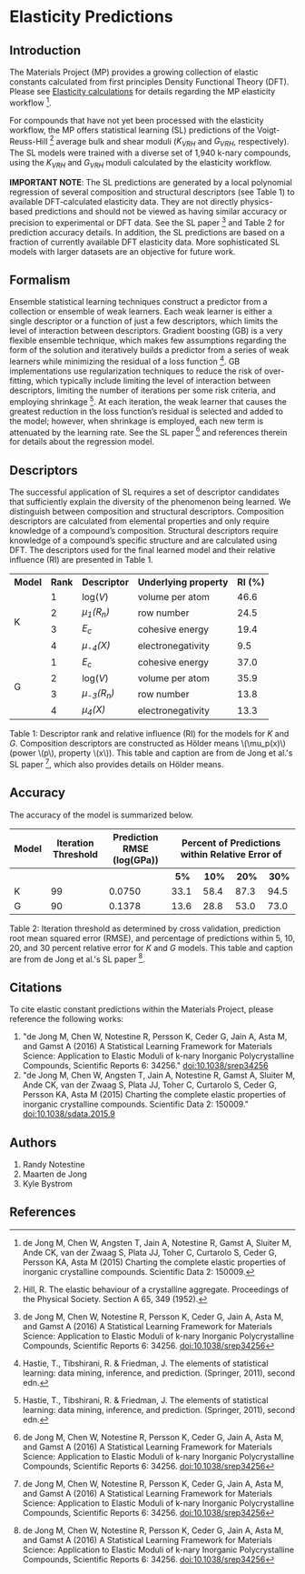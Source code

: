# Elasticity Predictions

## Introduction

The Materials Project (MP) provides a growing collection of elastic constants calculated from first principles Density Functional Theory (DFT). Please see [Elasticity calculations](/methodology/elasticity) for details regarding the MP elasticity workflow [^1].

For compounds that have not yet been processed with the elasticity workflow, the MP offers statistical learning (SL) predictions of the Voigt-Reuss-Hill [^2] average bulk and shear moduli ($K_{VRH}$ and $G_{VRH}$, respectively). The SL models were trained with a diverse set of 1,940 k-nary compounds, using the $K_{VRH}$ and $G_{VRH}$ moduli calculated by the elasticity workflow.

**IMPORTANT NOTE**: The SL predictions are generated by a local polynomial regression of several composition and structural descriptors (see Table 1) to available DFT-calculated elasticity data. They are not directly physics-based predictions and should not be viewed as having similar accuracy or precision to experimental or DFT data. See the SL paper [^3] and Table 2 for prediction accuracy details. In addition, the SL predictions are based on a fraction of currently available DFT elasticity data. More sophisticated SL models with larger datasets are an objective for future work.

## Formalism

Ensemble statistical learning techniques construct a predictor from a collection or ensemble of weak learners. Each weak learner is either a single descriptor or a function of just a few descriptors, which limits the level of interaction between descriptors. Gradient boosting (GB) is a very flexible ensemble technique, which makes few assumptions regarding the form of the solution and iteratively builds a predictor from a series of weak learners while minimizing the residual of a loss function [^4]. GB implementations use regularization techniques to reduce the risk of over-fitting, which typically include limiting the level of interaction between descriptors, limiting the number of iterations per some risk criteria, and employing shrinkage [^4]. At each iteration, the weak learner that causes the greatest reduction in the loss function’s residual is selected and added to the model; however, when shrinkage is employed, each new term is attenuated by the learning rate. See the SL paper [^3] and references therein for details about the regression model.

## Descriptors

The successful application of SL requires a set of descriptor candidates that sufficiently explain the diversity of the phenomenon being learned. We distinguish between composition and structural descriptors. Composition descriptors are calculated from elemental properties and only require knowledge of a compound’s composition. Structural descriptors require knowledge of a compound’s specific structure and are calculated using DFT. The descriptors used for the final learned model and their relative influence (RI) are presented in Table 1.

<table style="width:100%">
	<tr>
		<th>Model</th>
		<th>Rank</th>
		<th>Descriptor</th>
		<th>Underlying property</th>
		<th>RI (%)</th>
	</tr>
	<tr>
		<td rowspan=4>K</td>
		<td>1</td>
		<td>log(<i>V</i>)</td>
		<td>volume per atom</td>
		<td>46.6</td>
	</tr>
	<tr>
		<td>2</td>
		<td><MATH><i>&mu;<sub>1</sub>(R<sub>n</sub>)</i></MATH></td>
		<td>row number</td>
		<td>24.5</td>
	</tr>
	<tr>
		<td>3</td>
		<td><i>E<sub>c</sub></i></td>
		<td>cohesive energy</td>
		<td>19.4</td>
	</tr>
	<tr>
		<td>4</td>
		<td><MATH><i>&mu;<sub>-4</sub>(X)</i></MATH></td>
		<td>electronegativity</td>
		<td>9.5</td>
	</tr>
	<tr>
		<td rowspan=4>G</td>
		<td>1</td>
		<td><i>E<sub>c</sub></i></td>
		<td>cohesive energy</td>
		<td>37.0</td>
	</tr>
	<tr>
		<td>2</td>
		<td>log(<i>V</i>)</td>
		<td>volume per atom</td>
		<td>35.9</td>
	</tr>
	<tr>
		<td>3</td>
		<td><MATH><i>&mu;<sub>-3</sub>(R<sub>n</sub>)</i></MATH></td>
		<td>row number</td>
		<td>13.8</td>
	</tr>
	<tr>
		<td>4</td>
		<td><MATH><i>&mu;<sub>4</sub>(X)</i></MATH></td>
		<td>electronegativity</td>
		<td>13.3</td>
</table>

Table 1: Descriptor rank and relative influence (RI) for the models for $K$ and $G$. Composition descriptors are constructed as Hölder means \\(\mu_p(x)\\) (power \\(p\\), property \\(x\\)). This table and caption are from de Jong et al.'s SL paper [^3], which also provides details on Hölder means.

## Accuracy

The accuracy of the model is summarized below.

<table style="width:100%">
	<tr>
		<th>Model</th>
		<th>Iteration Threshold</th>
		<th>Prediction RMSE (log(GPa))</th>
		<th colspan="4">Percent of Predictions within Relative Error of</th>
	</tr>
	<tr>
		<th></th>
		<th></th>
		<th></th>
		<th>5%</th>
		<th>10%</th>
		<th>20%</th>
		<th>30%</th>
	</tr>
	<tr>
		<td>K</td>
		<td>99</td>
		<td>0.0750</td>
		<td>33.1</td>
		<td>58.4</td>
		<td>87.3</td>
		<td>94.5</td>
	</tr>
	<tr>
		<td>G</td>
		<td>90</td>
		<td>0.1378</td>
		<td>13.6</td>
		<td>28.8</td>
		<td>53.0</td>
		<td>73.0</td>
	</tr>
</table>

Table 2: Iteration threshold as determined by cross validation, prediction root mean squared error (RMSE), and percentage of predictions within 5, 10, 20, and 30 percent relative error for *K* and *G* models. This table and caption are from de Jong et al.'s SL paper [^3].

## Citations

To cite elastic constant predictions within the Materials Project, please reference the following works:

1.  "de Jong M, Chen W, Notestine R, Persson K, Ceder G, Jain A, Asta M,
    and Gamst A (2016) A Statistical Learning Framework for Materials
    Science: Application to Elastic Moduli of k-nary Inorganic
    Polycrystalline Compounds, Scientific Reports 6: 34256."
    [doi:10.1038/srep34256](http://dx.doi.org/10.1038/srep34256)
2.  "de Jong M, Chen W, Angsten T, Jain A, Notestine R, Gamst A, Sluiter
    M, Ande CK, van der Zwaag S, Plata JJ, Toher C, Curtarolo S, Ceder
    G, Persson KA, Asta M (2015) Charting the complete elastic
    properties of inorganic crystalline compounds. Scientific Data 2:
    150009."
    [doi:10.1038/sdata.2015.9](http://dx.doi.org/10.1038/sdata.2015.9)

## Authors

1.  Randy Notestine
2.  Maarten de Jong
3.  Kyle Bystrom

## References

[^1]: de Jong M, Chen W, Angsten T, Jain A, Notestine R, Gamst A, Sluiter M, Ande CK, van der Zwaag S, Plata JJ, Toher C, Curtarolo S, Ceder G, Persson KA, Asta M (2015) Charting the complete elastic properties of inorganic crystalline compounds. Scientific Data 2: 150009.

[^2]: Hill, R. The elastic behaviour of a crystalline aggregate. Proceedings of the Physical Society. Section A 65, 349 (1952).

[^3]: de Jong M, Chen W, Notestine R, Persson K, Ceder G, Jain A, Asta M,
    and Gamst A (2016) A Statistical Learning Framework for Materials
    Science: Application to Elastic Moduli of k-nary Inorganic
    Polycrystalline Compounds, Scientific Reports 6: 34256.
    [doi:10.1038/srep34256](http://dx.doi.org/10.1038/srep34256)

[^4]: Hastie, T., Tibshirani, R. & Friedman, J. The elements of statistical learning: data mining, inference, and prediction. (Springer, 2011), second edn.

